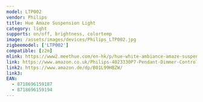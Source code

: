 ```yaml
---
model: LTP002
vendor: Philips
title: Hue Amaze Suspension Light
category: light
supports: on/off, brightness, colortemp
image: /assets/images/devices/Philips_LTP002.jpg
zigbeemodel: ['LTP002']
compatible: [z2m]
mlink: https://www2.meethue.com/en-hk/p/hue-white-ambiance-amaze-suspension-light/4023331P7
link: https://www.amazon.co.uk/Philips-4023330P7-Pendant-Dimmer-Controllable/dp/B01L99HC2O
link2: https://www.amazon.de/dp/B01L99HBZW/
link3: 
EAN: 
  - 8718696159187
  - 8718696159194
---
```

